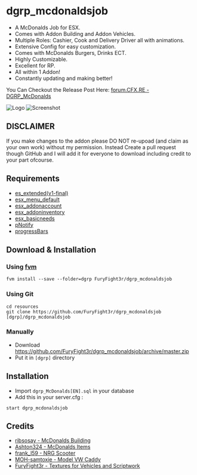 # dgrp_mcdonaldsjob
- A McDonalds Job for ESX. 
- Comes with Addon Building and Addon Vehicles.
- Multiple Roles: Cashier, Cook and Delivery Driver all with animations.
- Extensive Config for easy customization.
- Comes with McDonalds Burgers, Drinks ECT.
- Highly Customizable.
- Excellent for RP.
- All within 1 Addon!
- Constantly updating and making better!

You Can Checkout the Release Post Here:
[forum.CFX.RE - DGRP_McDonalds](https://forum.cfx.re/t/release-dgrp-mcdonaldsjob-a-fast-food-restaurant-job-for-esx)

![Logo](https://i.imgur.com/dA1Qe1d.png)
![Screenshot](https://i.imgur.com/2bmybq8.png)

## DISCLAIMER
If you make changes to the addon please DO NOT re-upoad (and claim as your own work) without my permission. Instead Create a pull request though GitHub and I will add it for everyone to download including credit to your part ofcourse.

## Requirements
- [es_extended(v1-final)](https://github.com/ESX-Org/es_extended/tree/v1-final)
- [esx_menu_default](https://github.com/ESX-Org/esx_menu_default)
- [esx_addonaccount](https://github.com/ESX-Org/esx_addonaccount)
- [esx_addoninventory](https://github.com/ESX-Org/esx_addoninventory)
- [esx_basicneeds](https://github.com/ESX-Org/esx_basicneeds)
- [pNotify](https://github.com/Nick78111/pNotify)
- [progressBars](https://github.com/EthanPeacock/progressBars)

## Download & Installation

### Using [fvm](https://github.com/qlaffont/fvm-installer)
```
fvm install --save --folder=dgrp FuryFight3r/dgrp_mcdonaldsjob
```

### Using Git
```
cd resources
git clone https://github.com/FuryFight3r/dgrp_mcdonaldsjob [dgrp]/dgrp_mcdonaldsjob
```

### Manually
- Download https://github.com/FuryFight3r/dgrp_mcdonaldsjob/archive/master.zip
- Put it in `[dgrp]` directory


## Installation
- Import `dgrp_McDonalds[EN].sql` in your database
- Add this in your server.cfg :

```
start dgrp_mcdonaldsjob
```

## Credits

- [ribsosay - McDonalds Building](https://www.gta5-mods.com/maps/mcdonalds-building-with-interior-and-drive-through-v-0-01)
- [Ashton324 - McDonalds Items](https://forum.cfx.re/t/release-esx-mcdonalds-items/1204906)
- [frank_l59 - NRG Scooter](https://www.gta5-mods.com/vehicles/nrg-mc3)
- [MOH-samtoxie - Model VW Caddy](https://www.gta5-mods.com/vehicles/addon-volkswagen-caddy-pizza-delivery-danish-dansk)
- [FuryFight3r - Textures for Vehicles and Scriptwork](https://github.com/FuryFight3r/)


